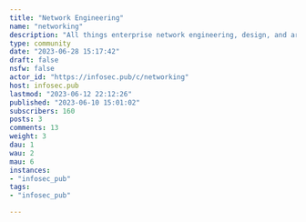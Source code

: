 ```yaml
---
title: "Network Engineering" 
name: "networking"
description: "All things enterprise network engineering, design, and architecture.## Rules1. No low effort posts2. No home networking topics3. No memes4. More fuck u/spez comments"
type: community
date: "2023-06-28 15:17:42"
draft: false
nsfw: false
actor_id: "https://infosec.pub/c/networking"
host: infosec.pub
lastmod: "2023-06-12 22:12:26"
published: "2023-06-10 15:01:02"
subscribers: 160
posts: 3
comments: 13
weight: 3
dau: 1
wau: 2
mau: 6
instances:
- "infosec_pub"
tags: 
- "infosec_pub"

---
```

